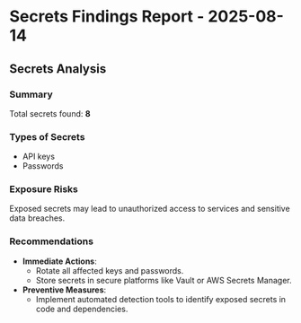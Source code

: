 # Secrets Findings Report - 2025-08-14

## Secrets Analysis

### Summary
Total secrets found: **8**

### Types of Secrets
- API keys
- Passwords

### Exposure Risks
Exposed secrets may lead to unauthorized access to services and sensitive data breaches.

### Recommendations
- **Immediate Actions**:
  - Rotate all affected keys and passwords.
  - Store secrets in secure platforms like Vault or AWS Secrets Manager.
- **Preventive Measures**:
  - Implement automated detection tools to identify exposed secrets in code and dependencies.
